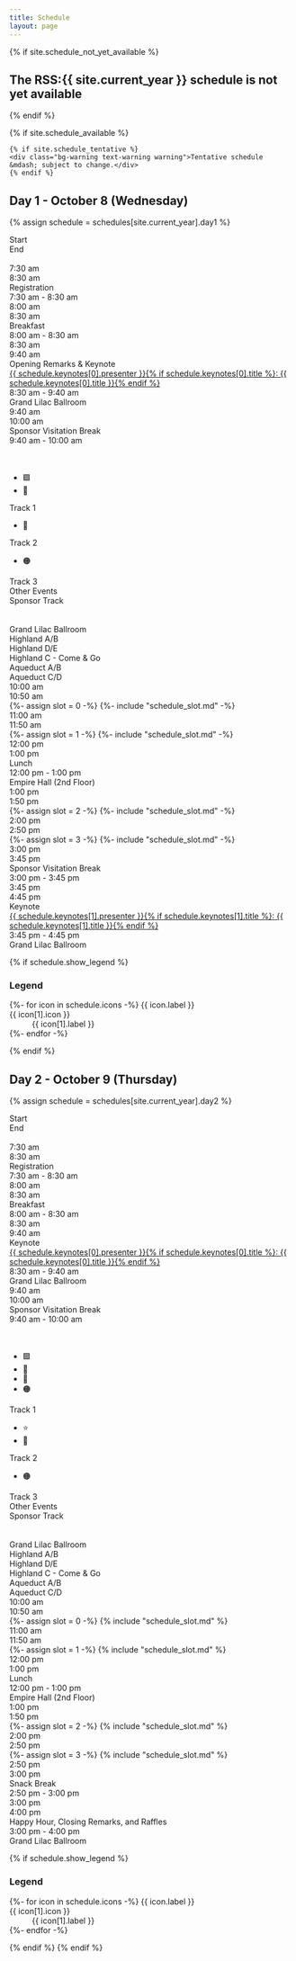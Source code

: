 ```yaml
---
title: Schedule
layout: page
---
```


{% if site.schedule_not_yet_available %}
<h2 class="center">The RSS:{{ site.current_year }} schedule is not yet available</h2>
{% endif %}

{% if site.schedule_available %}

    {% if site.schedule_tentative %}
    <div class="bg-warning text-warning warning">Tentative schedule &mdash; subject to change.</div>
    {% endif %}

## Day 1 - October 8 (Wednesday)

{% assign schedule = schedules[site.current_year].day1 %}

<div class="schedule schedule-2025" x-data
  @click.window.capture="
    document.querySelector('.schedule-modal-content > div').id = $event.target.getAttribute('x-target');
    document.querySelector('#schedule-modal').showModal();
  ">
  <div class="no-mobile title">Start</div>
  <div class="no-mobile title">End</div>
  <div class="no-mobile full-session">&nbsp;</div>
  
  <div class="no-mobile">7:30 am</div>
  <div class="no-mobile">8:30 am</div>
  <div class="full-session">
    <div class="title">Registration</div>
    <div class="times">7:30 am - 8:30 am</div>
  </div>
  <div class="gap"></div>
  
  <div class="no-mobile">8:00 am</div>
  <div class="no-mobile">8:30 am</div>
  <div class="full-session">
    <div class="title">Breakfast</div>
    <div class="times">8:00 am - 8:30 am</div>
  </div>
  <div class="gap"></div>
  
  <div class="no-mobile lilac">8:30 am</div>
  <div class="no-mobile lilac">9:40 am</div>
  <div class="full-session lilac">
    <div class="title">
      Opening Remarks &amp; Keynote<br>
      <div class="title"><a href="{{ schedule.keynotes[0].url }}">{{ schedule.keynotes[0].presenter }}{% if schedule.keynotes[0].title %}: {{ schedule.keynotes[0].title }}{% endif %}</a></div>
    </div>
    <div class="times">8:30 am - 9:40 am</div>
    <div class="room">Grand Lilac Ballroom</div>
  </div>
  <div class="gap"></div>
  
  <div class="no-mobile">9:40 am</div>
  <div class="no-mobile">10:00 am</div>
  <div class="full-session">
    <div class="title">Sponsor Visitation Break</div>
    <div class="times">9:40 am - 10:00 am</div>
  </div>
  <div class="gap"></div>
  
  <div class="no-mobile">&nbsp;</div>
  <div class="no-mobile">&nbsp;</div>
  <div class="no-mobile track track1 title"><div class="icon-tags"><ul><li aria-label="Human Factors &amp;  Awareness"><span aria-hidden="true">🟪</span></li><li aria-label="AI &amp; Emerging Technology"><span aria-hidden="true">🔺</span></li></ul></div> Track 1</div>
  <div class="no-mobile track track2 title"><div class="icon-tags"><ul><li aria-label="Business, Governance &amp; Risk"><span aria-hidden="true">🔷</span></li></ul></div>Track 2</div>
  <div class="no-mobile track track3 title"><div class="icon-tags"><ul><li aria-label="Technical Defense &amp; Infrastructure"><span aria-hidden="true">🟠</span></li></ul></div>Track 3</div>
  <div class="no-mobile track other-events title">Other Events</div>
  <div class="no-mobile track sponsor columns-2 title">Sponsor Track</div>
  
  <div class="no-mobile">&nbsp;</div>
  <div class="no-mobile">&nbsp;</div>
  <div class="no-mobile room track1">Grand Lilac Ballroom</div>
  <div class="no-mobile room track2 ">Highland A/B</div>
  <div class="no-mobile room track3">Highland D/E</div>
  <div class="no-mobile room other-events">Highland C - Come &amp; Go</div>
  <div class="no-mobile room sponsor1">Aqueduct A/B</div>
  <div class="no-mobile room sponsor2">Aqueduct C/D</div>
  
  <div class="no-mobile">10:00 am</div>
  <div class="no-mobile">10:50 am</div>
  {%- assign slot = 0 -%}
  {%- include "schedule_slot.md" -%}
  <div class="gap"></div>
  
  <div class="no-mobile">11:00 am</div>
  <div class="no-mobile">11:50 am</div>
  {%- assign slot = 1 -%}
  {%- include "schedule_slot.md" -%}
  <div class="gap"></div>
  
  <div class="no-mobile">12:00 pm</div>
  <div class="no-mobile">1:00 pm</div>
  <div class="full-session">
    <div class="title">Lunch</div>
    <div class="times">12:00 pm - 1:00 pm</div>
    <div class="room">Empire Hall (2nd Floor)</div>
  </div>
  <div class="gap"></div>
  
  <div class="no-mobile">1:00 pm</div>
  <div class="no-mobile">1:50 pm</div>
  {%- assign slot = 2 -%}
  {%- include "schedule_slot.md" -%}
  <div class="gap"></div>
  
  <div class="no-mobile">2:00 pm</div>
  <div class="no-mobile">2:50 pm</div>
  {%- assign slot = 3 -%}
  {%- include "schedule_slot.md" -%}
  <div class="gap"></div>
  
  <div class="no-mobile">3:00 pm</div>
  <div class="no-mobile">3:45 pm</div>
  <div class="full-session">
    <div class="title">Sponsor Visitation Break</div>
    <div class="times">3:00 pm - 3:45 pm</div>
  </div>
  <div class="gap"></div>
  
  <div class="no-mobile lilac">3:45 pm</div>
  <div class="no-mobile lilac">4:45 pm</div>
  <div class="full-session lilac">
    <div class="title">
      Keynote<br>
      <a href="{{ schedule.keynotes[1].url }}">{{ schedule.keynotes[1].presenter }}{% if schedule.keynotes[1].title %}: {{ schedule.keynotes[1].title }}{% endif %}</a></div>
    <div class="times">3:45 pm - 4:45 pm</div>
    <div class="room">Grand Lilac Ballroom</div>
  </div>
</div>

{% if schedule.show_legend %}<div class="schedule-legend">
  <h3>Legend</h3>
  <dl>
    {%- for icon in schedule.icons -%}
    {{ icon.label }}
    <dt>{{ icon[1].icon }}</dt>
    <dd>{{ icon[1].label }}</dd>
    {%- endfor -%}
  </dl>
</div>{% endif %}

## Day 2 - October 9 (Thursday)

{% assign schedule = schedules[site.current_year].day2 %}

<div class="schedule schedule-2025">
  <div class="no-mobile title">Start</div>
  <div class="no-mobile title">End</div>
  <div class="no-mobile full-session">&nbsp;</div>
  
  <div class="no-mobile">7:30 am</div>
  <div class="no-mobile">8:30 am</div>
  <div class="full-session">
    <div class="title">Registration</div>
    <div class="times">7:30 am - 8:30 am</div>
  </div>
  <div class="gap"></div>
  
  <div class="no-mobile">8:00 am</div>
  <div class="no-mobile">8:30 am</div>
  <div class="full-session">
    <div class="title">Breakfast</div>
    <div class="times">8:00 am - 8:30 am</div>
  </div>
  <div class="gap"></div>
  
  <div class="no-mobile lilac">8:30 am</div>
  <div class="no-mobile lilac">9:40 am</div>
  <div class="full-session lilac">
    <div class="title">
      Keynote<br>
      <a href="{{ schedule.keynotes[0].url }}">{{ schedule.keynotes[0].presenter }}{% if schedule.keynotes[0].title %}: {{ schedule.keynotes[0].title }}{% endif %}</a>
    </div>
    <div class="times">8:30 am - 9:40 am</div>
    <div class="room">Grand Lilac Ballroom</div>
  </div>
  <div class="gap"></div>
  
  <div class="no-mobile">9:40 am</div>
  <div class="no-mobile">10:00 am</div>
  <div class="full-session">
    <div class="title">Sponsor Visitation Break</div>
    <div class="times">9:40 am - 10:00 am</div>
  </div>
  <div class="gap"></div>
  
  <div class="no-mobile">&nbsp;</div>
  <div class="no-mobile">&nbsp;</div>
  <div class="no-mobile track track1 title"><div class="icon-tags"><ul><li aria-label="Human Factors &amp;  Awareness"><span aria-hidden="true">🟪</span></li><li aria-label="AI &amp; Emerging Technology"><span aria-hidden="true">🔺</span></li><li aria-label="Business, Governance &amp; Risk"><span aria-hidden="true">🔷</span></li><li aria-label="Technical Defense &amp; Infrastructure"><span aria-hidden="true">🟠</span></li></ul></div>Track 1</div>
  <div class="no-mobile track track2 title"><div class="icon-tags"><ul><li aria-label="Industry &amp; Community Perspectives"><span aria-hidden="true">⭐</span></li><li aria-label="Business, Governance &amp; Risk"><span aria-hidden="true">🔷</span></li></ul></div>Track 2</div>
  <div class="no-mobile track track3 title"><div class="icon-tags"><ul><li aria-label="Technical Defense &amp; Infrastructure"><span aria-hidden="true">🟠</span></li></ul></div>Track 3</div>
  <div class="no-mobile track other-events title">Other Events</div>
  <div class="no-mobile track sponsor columns-2 title">Sponsor Track</div>
  
  <div class="no-mobile">&nbsp;</div>
  <div class="no-mobile">&nbsp;</div>
  <div class="no-mobile room track1">Grand Lilac Ballroom</div>
  <div class="no-mobile room track2 ">Highland A/B</div>
  <div class="no-mobile room track3">Highland D/E</div>
  <div class="no-mobile room other-events">Highland C - Come &amp; Go</div>
  <div class="no-mobile room sponsor1">Aqueduct A/B</div>
  <div class="no-mobile room sponsor2">Aqueduct C/D</div>
  
  <div class="no-mobile">10:00 am</div>
  <div class="no-mobile">10:50 am</div>
  {%- assign slot = 0 -%}
  {% include "schedule_slot.md" %}
  <div class="gap"></div>
  
  <div class="no-mobile">11:00 am</div>
  <div class="no-mobile">11:50 am</div>
  {%- assign slot = 1 -%}
  {% include "schedule_slot.md" %}
  <div class="gap"></div>
  
  <div class="no-mobile">12:00 pm</div>
  <div class="no-mobile">1:00 pm</div>
  <div class="full-session">
    <div class="title">Lunch</div>
    <div class="times">12:00 pm - 1:00 pm</div>
    <div class="room">Empire Hall (2nd Floor)</div>
  </div>
  <div class="gap"></div>
  
  <div class="no-mobile">1:00 pm</div>
  <div class="no-mobile">1:50 pm</div>
  {%- assign slot = 2 -%}
  {% include "schedule_slot.md" %}
  <div class="gap"></div>

  <div class="no-mobile">2:00 pm</div>
  <div class="no-mobile">2:50 pm</div>
  {%- assign slot = 3 -%}
  {% include "schedule_slot.md" %}
  <div class="gap"></div>

  <div class="no-mobile">2:50 pm</div>
  <div class="no-mobile">3:00 pm</div>
  <div class="full-session">
    <div class="title">Snack Break</div>
    <div class="times">2:50 pm - 3:00 pm</div>
  </div>
  <div class="gap"></div>
  
  <div class="no-mobile lilac">3:00 pm</div>
  <div class="no-mobile lilac">4:00 pm</div>
  <div class="full-session lilac">
    <div class="title">Happy Hour, Closing Remarks, and Raffles</div>
    <div class="times">3:00 pm - 4:00 pm</div>
    <div class="room">Grand Lilac Ballroom</div>
  </div>
</div>   

{% if schedule.show_legend %}<div class="schedule-legend">
  <h3>Legend</h3>
  <dl>
    {%- for icon in schedule.icons -%}
    {{ icon.label }}
    <dt>{{ icon[1].icon }}</dt>
    <dd>{{ icon[1].label }}</dd>
    {%- endfor -%}
  </dl>
</div>{% endif %}

<dialog id="schedule-modal" x-ref="scheduleModal" x-data>
  <header>
    <button @click="$refs.scheduleModal.close();"
      aria-label="Close"><span class="fa-solid fa-circle-xmark"></span></button>
  </header>
  <div x-ref="scheduleModalContent" class="schedule-modal-content"><div></div></div>
</dialog>
{% endif %}
